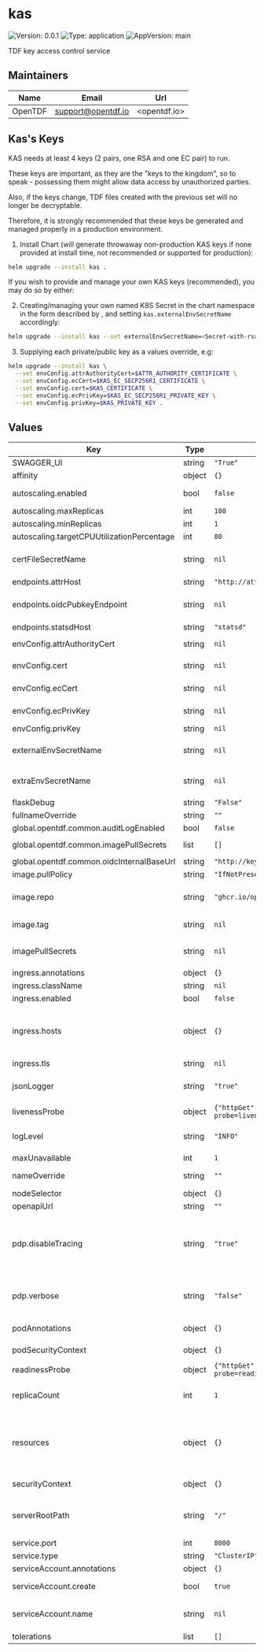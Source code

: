 # kas

![Version: 0.0.1](https://img.shields.io/badge/Version-0.0.1-informational?style=flat-square) ![Type: application](https://img.shields.io/badge/Type-application-informational?style=flat-square) ![AppVersion: main](https://img.shields.io/badge/AppVersion-main-informational?style=flat-square)

TDF key access control service

## Maintainers

| Name    | Email                | Url          |
| ------- | -------------------- | ------------ |
| OpenTDF | <support@opentdf.io> | <opentdf.io> |

## Kas's Keys

KAS needs at least 4 keys (2 pairs, one RSA and one EC pair) to run.

These keys are important, as they are the "keys to the kingdom", so to speak - possessing them might allow data access by unauthorized parties.

Also, if the keys change, TDF files created with the previous set will no longer be decryptable.

Therefore, it is strongly recommended that these keys be generated and managed properly in a production environment.

1. Install Chart (will generate throwaway non-production KAS keys if none provided at install time, not recommended or supported for production):

```sh
helm upgrade --install kas .
```

If you wish to provide and manage your own KAS keys (recommended), you may do so by either:

2. Creating/managing your own named K8S Secret in the chart namespace in the form described by [](./templates/secrets.yaml), and setting `kas.externalEnvSecretName` accordingly:

```sh
helm upgrade --install kas --set externalEnvSecretName=<Secret-with-rsa-and-ec-keypairs> .
```

3. Supplying each private/public key as a values override, e.g:

```sh
helm upgrade --install kas \
  --set envConfig.attrAuthorityCert=$ATTR_AUTHORITY_CERTIFICATE \
  --set envConfig.ecCert=$KAS_EC_SECP256R1_CERTIFICATE \
  --set envConfig.cert=$KAS_CERTIFICATE \
  --set envConfig.ecPrivKey=$KAS_EC_SECP256R1_PRIVATE_KEY \
  --set envConfig.privKey=$KAS_PRIVATE_KEY .
```

## Values

| Key                                        | Type   | Default                                                         | Description                                                                                                                                                                                                                                                              |
| ------------------------------------------ | ------ | --------------------------------------------------------------- | ------------------------------------------------------------------------------------------------------------------------------------------------------------------------------------------------------------------------------------------------------------------------ |
| SWAGGER_UI                                 | string | `"True"`                                                        | To enable swagger ui                                                                                                                                                                                                                                                     |
| affinity                                   | object | `{}`                                                            | Pod scheduling preferences                                                                                                                                                                                                                                               |
| autoscaling.enabled                        | bool   | `false`                                                         | Enables autoscaling. When set to `true`, `replicas` is no longer applied.                                                                                                                                                                                                |
| autoscaling.maxReplicas                    | int    | `100`                                                           | Sets maximum replicas for autoscaling.                                                                                                                                                                                                                                   |
| autoscaling.minReplicas                    | int    | `1`                                                             | Sets minimum replicas for autoscaling.                                                                                                                                                                                                                                   |
| autoscaling.targetCPUUtilizationPercentage | int    | `80`                                                            | Target average CPU usage across all the pods                                                                                                                                                                                                                             |
| certFileSecretName                         | string | `nil`                                                           | Secret containing an additional ca-cert.pem file for locally signed TLS certs. Used for a private PKI mode, for example.                                                                                                                                                 |
| endpoints.attrHost                         | string | `"http://attributes:4020"`                                      | Internal url of attributes service                                                                                                                                                                                                                                       |
| endpoints.oidcPubkeyEndpoint               | string | `nil`                                                           | Local override for `global.opentdf.common.oidcInternalBaseUrl` + path                                                                                                                                                                                                    |
| endpoints.statsdHost                       | string | `"statsd"`                                                      | Internal url of statsd                                                                                                                                                                                                                                                   |
| envConfig.attrAuthorityCert                | string | `nil`                                                           | The public key used to validate responses from `attrHost`                                                                                                                                                                                                                |
| envConfig.cert                             | string | `nil`                                                           | Public key KAS clients can use to validate responses                                                                                                                                                                                                                     |
| envConfig.ecCert                           | string | `nil`                                                           | The public key of curve secp256r1, KAS clients can use to validate responses                                                                                                                                                                                             |
| envConfig.ecPrivKey                        | string | `nil`                                                           | Private key of curve secp256r1, KAS uses to certify responses                                                                                                                                                                                                            |
| envConfig.privKey                          | string | `nil`                                                           | Private key KAS uses to certify responses                                                                                                                                                                                                                                |
| externalEnvSecretName                      | string | `nil`                                                           | The name of a secret containing required config values (see `envConfig` below); overrides `envConfig`                                                                                                                                                                    |
| extraEnvSecretName                         | string | `nil`                                                           | Secret containing additional env variables in addition to those provided by `envConfig` or `externalSecretName`                                                                                                                                                          |
| flaskDebug                                 | string | `"False"`                                                       | If the debug mode should be enabled in flask                                                                                                                                                                                                                             |
| fullnameOverride                           | string | `""`                                                            | The fully qualified appname override                                                                                                                                                                                                                                     |
| global.opentdf.common.auditLogEnabled      | bool   | `false`                                                         | Enable audit logging                                                                                                                                                                                                                                                     |
| global.opentdf.common.imagePullSecrets     | list   | `[]`                                                            | JSON passed to the deployment's `template.spec.imagePullSecrets`                                                                                                                                                                                                         |
| global.opentdf.common.oidcInternalBaseUrl  | string | `"http://keycloak-http"`                                        | Base internal url of OIDC provider                                                                                                                                                                                                                                       |
| image.pullPolicy                           | string | `"IfNotPresent"`                                                | The container's `imagePullPolicy`                                                                                                                                                                                                                                        |
| image.repo                                 | string | `"ghcr.io/opentdf/kas"`                                         | The image selector, also called the 'image name' in k8s documentation and 'image repository' in docker's guides.                                                                                                                                                         |
| image.tag                                  | string | `nil`                                                           | `Chart.AppVersion` will be used for image tag, override here if needed                                                                                                                                                                                                   |
| imagePullSecrets                           | string | `nil`                                                           | JSON passed to the deployment's `template.spec.imagePullSecrets`. Overrides `global.opentdf.common.imagePullSecrets`                                                                                                                                                     |
| ingress.annotations                        | object | `{}`                                                            | Ingress annotations                                                                                                                                                                                                                                                      |
| ingress.className                          | string | `nil`                                                           | Ingress class to use.                                                                                                                                                                                                                                                    |
| ingress.enabled                            | bool   | `false`                                                         | Enables the Ingress                                                                                                                                                                                                                                                      |
| ingress.hosts                              | object | `{}`                                                            | Map in the form: [hostname]: [path]: pathType: your-pathtype [default: "ImplementationSpecific"] serviceName: your-service [default: `service.fullname`] servicePort: service-port [default: `service.port` above]                                                       |
| ingress.tls                                | string | `nil`                                                           | Ingress TLS configuration                                                                                                                                                                                                                                                |
| jsonLogger                                 | string | `"true"`                                                        | Determinies whether KAS uses the json formatter for logging, if `false` the dev formatter is used. Default is `true`                                                                                                                                                     |
| livenessProbe                              | object | `{"httpGet":{"path":"/healthz?probe=liveness","port":"http"}}`  | Adds a container `livenessProbe`, if set.                                                                                                                                                                                                                                |
| logLevel                                   | string | `"INFO"`                                                        | Sets the default loglevel for the application. One of the valid python logging levels: `DEBUG, INFO, WARNING, ERROR, CRITICAL`                                                                                                                                           |
| maxUnavailable                             | int    | `1`                                                             | Pod disruption budget                                                                                                                                                                                                                                                    |
| nameOverride                               | string | `""`                                                            | Select a specific name for the resource, instead of the default, kas                                                                                                                                                                                                     |
| nodeSelector                               | object | `{}`                                                            | Node labels for pod assignment                                                                                                                                                                                                                                           |
| openapiUrl                                 | string | `""`                                                            | Set to enable openapi endpoint                                                                                                                                                                                                                                           |
| pdp.disableTracing                         | string | `"true"`                                                        | KAS's internal Access PDP can send OpenTelemetry traces to collectors - if no collectors configured, the traces will get redirected to STDOUT, which is a bit spammy, so turn this off until we do proper OT trace collection everywhere.                                |
| pdp.verbose                                | string | `"false"`                                                       | Enables verbose mode for the internal PDP (policy decision point) KAS uses. If `true`, decisions will be logged with much additional detail                                                                                                                              |
| podAnnotations                             | object | `{}`                                                            | Values for the deployment `spec.template.metadata.annotations` field                                                                                                                                                                                                     |
| podSecurityContext                         | object | `{}`                                                            | Values for deployment's `spec.template.spec.securityContext`                                                                                                                                                                                                             |
| readinessProbe                             | object | `{"httpGet":{"path":"/healthz?probe=readiness","port":"http"}}` | Adds a container `readinessProbe`, if set.                                                                                                                                                                                                                               |
| replicaCount                               | int    | `1`                                                             | Sets the default number of pod replicas in the deployment. Ignored if `autoscaling.enabled` == true                                                                                                                                                                      |
| resources                                  | object | `{}`                                                            | Specify required limits for deploying this service to a pod. We usually recommend not to specify default resources and to leave this as a conscious choice for the user. This also increases chances charts run on environments with little resources, such as Minikube. |
| securityContext                            | object | `{}`                                                            | Values for deployment's `spec.template.spec.containers.securityContext`                                                                                                                                                                                                  |
| serverRootPath                             | string | `"/"`                                                           | Base path for this service. Allows serving multiple REST services from the same origin, e.g. using an ingress with prefix mapping as suggested below.                                                                                                                    |
| service.port                               | int    | `8000`                                                          | Port to assign to the `http` port                                                                                                                                                                                                                                        |
| service.type                               | string | `"ClusterIP"`                                                   | Service `spec.type`                                                                                                                                                                                                                                                      |
| serviceAccount.annotations                 | object | `{}`                                                            | Annotations to add to the service account                                                                                                                                                                                                                                |
| serviceAccount.create                      | bool   | `true`                                                          | Specifies whether a service account should be created                                                                                                                                                                                                                    |
| serviceAccount.name                        | string | `nil`                                                           | The name of the service account to use. If not set and create is true, a name is generated using the fullname template                                                                                                                                                   |
| tolerations                                | list   | `[]`                                                            | Tolerations for nodes that have taints on them                                                                                                                                                                                                                           |
